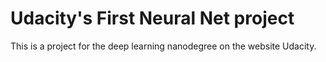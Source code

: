# Udacity's First Neural Net project

This is a project for the deep learning nanodegree on the website Udacity.
